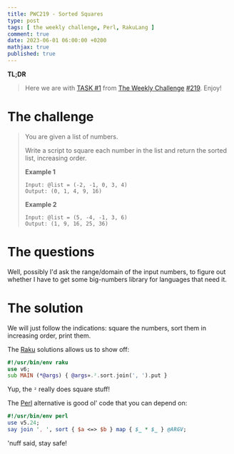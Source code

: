 ```yaml
---
title: PWC219 - Sorted Squares
type: post
tags: [ the weekly challenge, Perl, RakuLang ]
comment: true
date: 2023-06-01 06:00:00 +0200
mathjax: true
published: true
---
```


**TL;DR**

> Here we are with [TASK #1][] from [The Weekly Challenge][]
> [#219][]. Enjoy!

# The challenge

> You are given a list of numbers.
>
> Write a script to square each number in the list and return the sorted
> list, increasing order.
>
> **Example 1**
>
>     Input: @list = (-2, -1, 0, 3, 4)
>     Output: (0, 1, 4, 9, 16)
>
> **Example 2**
>
>     Input: @list = (5, -4, -1, 3, 6)
>     Output: (1, 9, 16, 25, 36)

# The questions

Well, possibly I'd ask the range/domain of the input numbers, to figure out
whether I have to get some big-numbers library for languages that need it.

# The solution

We will just follow the indications: square the numbers, sort them in
increasing order, print them.

The [Raku][] solutions allows us to show off:

```raku
#!/usr/bin/env raku
use v6;
sub MAIN (*@args) { @args».².sort.join(', ').put }
```

Yup, the `²` really does square stuff!

The [Perl][] alternative is good ol' code that you can depend on:

```perl
#!/usr/bin/env perl
use v5.24;
say join ', ', sort { $a <=> $b } map { $_ * $_ } @ARGV;
```

'nuff said, stay safe!

[The Weekly Challenge]: https://theweeklychallenge.org/
[#219]: https://theweeklychallenge.org/blog/perl-weekly-challenge-219/
[TASK #1]: https://theweeklychallenge.org/blog/perl-weekly-challenge-219/#TASK1
[Perl]: https://www.perl.org/
[Raku]: https://raku.org/
[manwar]: http://www.manwar.org/
